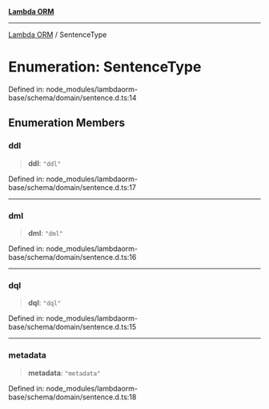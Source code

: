 [**Lambda ORM**](../README.md)

***

[Lambda ORM](../README.md) / SentenceType

# Enumeration: SentenceType

Defined in: node\_modules/lambdaorm-base/schema/domain/sentence.d.ts:14

## Enumeration Members

### ddl

> **ddl**: `"ddl"`

Defined in: node\_modules/lambdaorm-base/schema/domain/sentence.d.ts:17

***

### dml

> **dml**: `"dml"`

Defined in: node\_modules/lambdaorm-base/schema/domain/sentence.d.ts:16

***

### dql

> **dql**: `"dql"`

Defined in: node\_modules/lambdaorm-base/schema/domain/sentence.d.ts:15

***

### metadata

> **metadata**: `"metadata"`

Defined in: node\_modules/lambdaorm-base/schema/domain/sentence.d.ts:18
